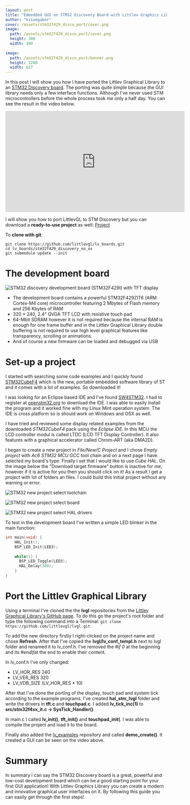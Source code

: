```yaml
---
layout: post
title: "Embedded GUI on STM32 Discovery Board with Littlev Graphics Library"
author: "kisvegabor"
cover: /assets/stm32f429_disco_port/cover.png
image:
  path: /assets/stm32f429_disco_port/cover.png
  height: 300
  width: 300
  
image:
  path: /assets/stm32f429_disco_port/banner.png
  height: 1200
  width: 627
---
```


 In this post I will show you how I have ported the Littlev Graphical Library to an [STM32 Discovery board](http://www.st.com/content/st_com/en/products/evaluation-tools/product-evaluation-tools/mcu-eval-tools/stm32-mcu-eval-tools/stm32-mcu-discovery-kits/32f429idiscovery.html). The porting was quite simple because the GUI library needs only a few interface functions. Although I've never used STM microcontrollers before  the whole process took me only a half day. You can see the result in the video below. 

<iframe width="560" height="315" src="https://www.youtube.com/embed/DcJdK137WKM" frameborder="0" allow="accelerometer; autoplay; encrypted-media; gyroscope; picture-in-picture" allowfullscreen></iframe>

I will show you how to port LittlevGL to STM Discovery but you can download a **ready-to-use project** as well: [Project](https://github.com/littlevgl/lv_boards/tree/master/stm32f429_discovery_no_os)

To **clone with git**:
```
git clone https://github.com/littlevgl/lv_boards.git
cd lv_boards/stm32f429_discovery_no_os
git submodule update --init
```

# The development board 

![STM32 discovery development board (STM32F429I) with TFT display](/assets/stm32f429_disco_port/stm32_discovery_dev_board.jpg)

- The development board contains a powerful STM32F429ZIT6 (ARM Cortex-M4 core) microcontroller featuring 2 Mbytes of Flash memory and 256 Kbytes of RAM
- 320 × 240, 2.4" QVGA TFT LCD with resistive touch pad
- 64-Mbit SDRAM however it is not required because the internal RAM is enough for one frame buffer and  in the Littlev Graphical Library double buffering is not required to use high level graphical features like transparency, scrolling or animations. 
- And of course a new firmware can be loaded and debugged via USB 

# Set-up a project
I started with searching some code examples and I quickly found [STM32CubeF4](http://www.st.com/content/st_com/en/products/embedded-software/mcus-embedded-software/stm32-embedded-software/stm32cube-embedded-software/stm32cubef4.html) which is the new, portable embedded software library of ST and it comes with a lot of examples. So downloaded it!

I was looking for an Eclipse based IDE and  I've found [SW4STM32](http://www.st.com/en/development-tools/sw4stm32.html). I had to register at [openstm32.org](http://www.openstm32.org) to download the IDE. I was able to easily install the program and it worked fine with my Linux Mint operation system. The IDE is cross platform so is should work on Windows and OSX as well.

I have tried  and reviewed some display related examples from the downloaded *STM32CubeF4* pack using the *Eclipse IDE*. In this MCU the LCD controller modul is called LTDC (LCD TFT Display Controller). It also features with a graphical accelerator called Chrom-ART (aka DMA2D).

I began to create a new project in *File/New/C Project* and I chose  *Empty project* with *Ac6 STM32 MCU GCC* tool chain and on a next page I have selected my board's type. Finally I set that I would like to  use *Cube HAL*. On the image below the "Download target firmware" button is inactive for me, however if it is active for you then you should click on it! As a result I get a project with lot of folders an files. I could build this initial project without any warning or error.

![STM32 new project select toolchain](/assets/stm32f429_disco_port/new_proj_1.png)

![STM32 new project select board](/assets/stm32f429_disco_port/new_proj_2.png)

![STM32 new project select HAL drivers](/assets/stm32f429_disco_port/new_proj_3.png)


To test in the development board I've written a simple LED blinker in the main function:
```c
int main(void) {
	HAL_Init();
	BSP_LED_Init(LED3);
	
	while(1) {
	  BSP_LED_Toggle(LED3);
	  HAL_Delay(300);
	}
}
```

# Port the Littlev Graphical Library
Using a terminal I've cloned the the **lvgl** repositories from the [Littlev Graphical Library's GitHub page]( https://github.com/littlevgl/lvgl). To do this go the project's root folder and type the following command into a Terminal: `git clone https://github.com/littlevgl/lvgl.git`

To add the new directory firstly I right-clicked on the project name and chose **Refresh**. After that  I've copied the **lvgl/lv_conf_templ.h** next to lvgl folder and renamed it to lv_conf.h. I've removed the *#if 0* at the beginning and its *#endif*at the end to enable their content. 

In lv_conf.h I've only changed:
- LV_HOR_RES  240 
- LV_VER_RES  320 
- LV_VDB_SIZE   (LV_HOR_RES * 10)

After that  I've done the porting of the display, touch pad and system tick according to the example programs. I've created **hal_stm_lvgl** folder and write the drivers in  **tft.c** and **touchpad.c**. I added **lv_tick_inc(1)** to **src/stm32f4xx_it.c -> SysTick_Handler()**

In main.c I called **lv_init()**, **tft_init()** and  **touchpad_init(**. I  was able to compile the project and load it to the board.

Finally also added the [lv_examples](https://github.com/littlevgl/lv_examples) repository and called **demo_create()**. It created a GUI can be seen on the video above.

# Summary
In summary I can say the STM32 Discovery  board is a great, powerful and low-cost development board which can be a good starting point for your first GUI application! With Littlev Graphics Library you can create a modern and innovative graphical user interfaces on it.  By following this guide you can easily get through the first steps!

